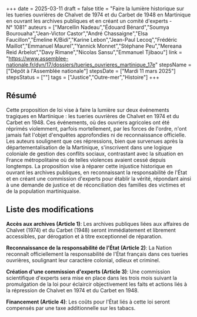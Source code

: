 +++
date = 2025-03-11
draft = false
title = "Faire la lumière historique sur les tueries ouvrières de Chalvet de 1974 et du Carbet de 1948 en Martinique en ouvrant les archives publiques et en créant un comité d'experts - N° 1081"
auteurs = ["Marcellin Nadeau","Édouard Bénard","Soumya Bourouaha","Jean-Victor Castor","André Chassaigne","Elsa Faucillon","Émeline K/Bidi","Karine Lebon","Jean-Paul Lecoq","Frédéric Maillot","Emmanuel Maurel","Yannick Monnet","Stéphane Peu","Mereana Reid Arbelot","Davy Rimane","Nicolas Sansu","Emmanuel Tjibaou"]
link = "https://www.assemblee-nationale.fr/dyn/17/dossiers/tueries_ouvrieres_martinique_17e"
stepsName = ["Dépôt à l'Assemblée nationale"]
stepsDate = ["Mardi 11 mars 2025"]
stepsStatus = [""]
tags = ["Justice","Outre-mer","Histoire"]
+++

## Résumé

Cette proposition de loi vise à faire la lumière sur deux événements tragiques en Martinique : les tueries ouvrières de Chalvet en 1974 et du Carbet en 1948. Ces événements, où des ouvriers agricoles ont été réprimés violemment, parfois mortellement, par les forces de l'ordre, n'ont jamais fait l'objet d'enquêtes approfondies ni de reconnaissance officielle. Les auteurs soulignent que ces répressions, bien que survenues après la départementalisation de la Martinique, s'inscrivent dans une logique coloniale de gestion des conflits sociaux, contrastant avec la situation en France métropolitaine où de telles violences avaient cessé depuis longtemps. La proposition vise à réparer cette injustice historique en ouvrant les archives publiques, en reconnaissant la responsabilité de l'État et en créant une commission d'experts pour établir la vérité, répondant ainsi à une demande de justice et de réconciliation des familles des victimes et de la population martiniquaise.

## Liste des modifications

**Accès aux archives (Article 1)**: Les archives publiques liées aux affaires de Chalvet (1974) et du Carbet (1948) seront immédiatement et librement accessibles, par dérogation et à titre exceptionnel de réparation.

**Reconnaissance de la responsabilité de l'État (Article 2)**: La Nation reconnaît officiellement la responsabilité de l'État français dans ces tueries ouvrières, soulignant leur caractère colonial, odieux et criminel.

**Création d'une commission d'experts (Article 3)**: Une commission scientifique d'experts sera mise en place dans les trois mois suivant la promulgation de la loi pour éclaircir objectivement les faits et actions liés à la répression de Chalvet en 1974 et du Carbet en 1948.

**Financement (Article 4)**: Les coûts pour l'État liés à cette loi seront compensés par une taxe additionnelle sur les tabacs.
